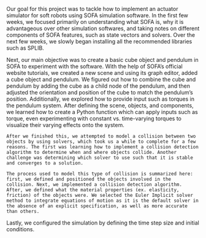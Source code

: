 Our goal for this project was to tackle how to implement an actuator simulator for soft robots using SOFA simulation software. In the first few weeks, we focused primarily on understanding what SOFA is, why it is advantageous over other simulation softwares, and taking notes on different components of SOFA features, such as state vectors and solvers. Over the next few weeks, we slowly began installing all the recommended libraries such as SPLIB. 

Next, our main objective was to create a basic cube object and pendulum in SOFA to experiment with the software. With the help of SOFA’s official website tutorials, we created a new scene and using its graph editor, added a cube object and pendulum. We figured out how to combine the cube and pendulum by adding the cube as a child node of the pendulum, and then adjusted the orientation and position of the cube to match the pendulum’s position. Additionally, we explored how to provide input such as torques in the pendulum system. After defining the scene, objects, and components, we learned how to create a Python function which can apply inputs such as torque, even experimenting with constant vs. time-varying torques to visualize their varying effects onto the system.

	After we finished this, we attempted to model a collision between two objects by using solvers, which took us a while to complete for a few reasons. The first was learning how to implement a collision detection algorithm to determine when and where objects collide. Another challenge was determining which solver to use such that it is stable and converges to a solution. 

	The process used to model this type of collision is summarized here: first, we defined and positioned the objects involved in the collision. Next, we implemented a collision detection algorithm. After, we defined what the material properties (ex. elasticity, friction) of the objects were. We selected the Euler Implicit solver method to integrate equations of motion as it is the default solver in the absence of an explicit specification, as well as more accurate than others.

Lastly, we configured the simulation by defining the time step size and initial conditions. 

